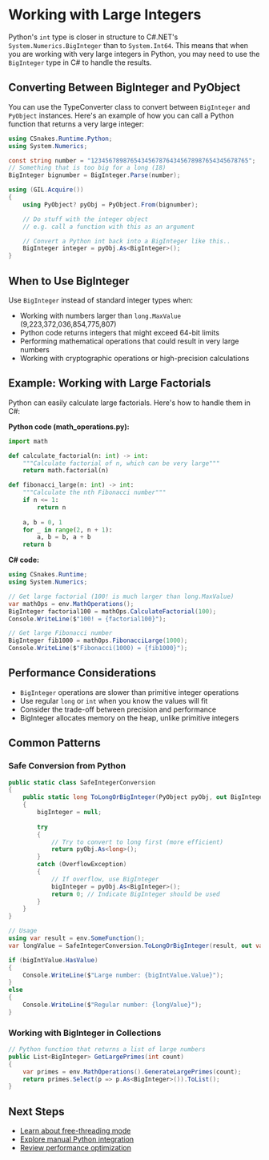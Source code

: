 # Working with Large Integers

Python's `int` type is closer in structure to C#.NET's `System.Numerics.BigInteger` than to `System.Int64`. This means that when you are working with very large integers in Python, you may need to use the `BigInteger` type in C# to handle the results.

## Converting Between BigInteger and PyObject

You can use the TypeConverter class to convert between `BigInteger` and `PyObject` instances. Here's an example of how you can call a Python function that returns a very large integer:

```csharp
using CSnakes.Runtime.Python;
using System.Numerics;

const string number = "12345678987654345678764345678987654345678765";
// Something that is too big for a long (I8)
BigInteger bignumber = BigInteger.Parse(number);

using (GIL.Acquire())
{
    using PyObject? pyObj = PyObject.From(bignumber);

    // Do stuff with the integer object
    // e.g. call a function with this as an argument

    // Convert a Python int back into a BigInteger like this..
    BigInteger integer = pyObj.As<BigInteger>();
}
```

## When to Use BigInteger

Use `BigInteger` instead of standard integer types when:

- Working with numbers larger than `long.MaxValue` (9,223,372,036,854,775,807)
- Python code returns integers that might exceed 64-bit limits
- Performing mathematical operations that could result in very large numbers
- Working with cryptographic operations or high-precision calculations

## Example: Working with Large Factorials

Python can easily calculate large factorials. Here's how to handle them in C#:

**Python code (math_operations.py):**
```python
import math

def calculate_factorial(n: int) -> int:
    """Calculate factorial of n, which can be very large"""
    return math.factorial(n)

def fibonacci_large(n: int) -> int:
    """Calculate the nth Fibonacci number"""
    if n <= 1:
        return n
    
    a, b = 0, 1
    for _ in range(2, n + 1):
        a, b = b, a + b
    return b
```

**C# code:**
```csharp
using CSnakes.Runtime;
using System.Numerics;

// Get large factorial (100! is much larger than long.MaxValue)
var mathOps = env.MathOperations();
BigInteger factorial100 = mathOps.CalculateFactorial(100);
Console.WriteLine($"100! = {factorial100}");

// Get large Fibonacci number
BigInteger fib1000 = mathOps.FibonacciLarge(1000);
Console.WriteLine($"Fibonacci(1000) = {fib1000}");
```

## Performance Considerations

- `BigInteger` operations are slower than primitive integer operations
- Use regular `long` or `int` when you know the values will fit
- Consider the trade-off between precision and performance
- BigInteger allocates memory on the heap, unlike primitive integers

## Common Patterns

### Safe Conversion from Python

```csharp
public static class SafeIntegerConversion
{
    public static long ToLongOrBigInteger(PyObject pyObj, out BigInteger? bigInteger)
    {
        bigInteger = null;
        
        try
        {
            // Try to convert to long first (more efficient)
            return pyObj.As<long>();
        }
        catch (OverflowException)
        {
            // If overflow, use BigInteger
            bigInteger = pyObj.As<BigInteger>();
            return 0; // Indicate BigInteger should be used
        }
    }
}

// Usage
using var result = env.SomeFunction();
var longValue = SafeIntegerConversion.ToLongOrBigInteger(result, out var bigIntValue);

if (bigIntValue.HasValue)
{
    Console.WriteLine($"Large number: {bigIntValue.Value}");
}
else
{
    Console.WriteLine($"Regular number: {longValue}");
}
```

### Working with BigInteger in Collections

```csharp
// Python function that returns a list of large numbers
public List<BigInteger> GetLargePrimes(int count)
{
    var primes = env.MathOperations().GenerateLargePrimes(count);
    return primes.Select(p => p.As<BigInteger>()).ToList();
}
```

## Next Steps

- [Learn about free-threading mode](free-threading.md)
- [Explore manual Python integration](manual-integration.md)
- [Review performance optimization](performance.md)
